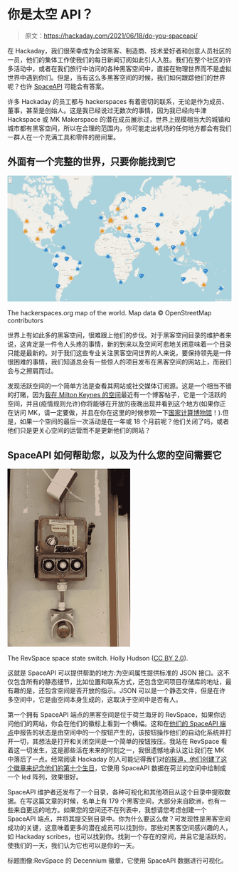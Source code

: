 # 你是太空 API？

> 原文：<https://hackaday.com/2021/06/18/do-you-spaceapi/>

在 Hackaday，我们很荣幸成为全球黑客、制造商、技术爱好者和创意人员社区的一员，他们的集体工作使我们的每日新闻订阅如此引人入胜。我们在整个社区的许多活动中，或者在我们旅行中访问的各种黑客空间中，直接在物理世界而不是虚拟世界中遇到你们。但是，当有这么多黑客空间的时候，我们如何跟踪他们的世界呢？也许 [SpaceAPI](https://spaceapi.io/) 可能会有答案。

许多 Hackaday 的员工都与 hackerspaces 有着密切的联系，无论是作为成员、董事，甚至是创始人。这是我已经说过无数次的事情，因为我已经向牛津 Hackspace 或 MK Makerspace 的潜在成员展示过，世界上规模相当大的城镇和城市都有黑客空间，所以在合理的范围内，你可能走出机场的任何地方都会有我们一群人在一个充满工具和零件的房间里。

## 外面有一个完整的世界，只要你能找到它

[![The hackerspaces.org map of the world. Map data © OpenStreetMap contributors](img/b57a847793509578c1335b47cc35a0f3.png)](https://hackaday.com/wp-content/uploads/2021/05/hackerspaces-org-map.jpg)

The hackerspaces.org map of the world. Map data © OpenStreetMap contributors

世界上有如此多的黑客空间，很难跟上他们的步伐。对于黑客空间目录的维护者来说，这肯定是一件令人头疼的事情，新的到来以及空间可悲地关闭意味着一个目录只能是最新的。对于我们这些专业关注黑客空间世界的人来说，要保持领先是一件很困难的事情，我们知道总会有一些惊人的项目发布在黑客空间的网站上，而我们会与之擦肩而过。

发现活跃空间的一个简单方法是查看其网站或社交媒体订阅源。这是一个相当不错的打赌，因为[我在 Milton Keynes 的空间](https://mkmakerspace.co.uk/)最近有一个博客帖子，它是一个活跃的空间，并且(疫情规则允许)你将能够在开放的夜晚出现并看到这个地方(如果你正在访问 MK，请一定要做，并且在你在这里的时候参观一下[国家计算博物馆](https://hackaday.com/2016/09/13/review-the-national-museum-of-computing/)！).但是，如果一个空间的最后一次活动是在一年或 18 个月前呢？他们关闭了吗，或者他们只是更关心空间的运营而不是更新他们的网站？

## SpaceAPI 如何帮助您，以及为什么您的空间需要它

[![The RevSpace space state switch](img/53a5c3ae68aa214282861954b7f8a659.png)](https://hackaday.com/wp-content/uploads/2021/05/45910657234_94954c4265_k.jpg)

The RevSpace space state switch. Holly Hudson ([CC BY 2.0](https://www.flickr.com/photos/69505536@N03/45910657234)).

这就是 SpaceAPI 可以提供帮助的地方:为空间属性提供标准的 JSON 接口。这不仅包含所有的静态细节，比如位置和联系方式，还包含空间项目存储库的地址，最有趣的是，还包含空间是否开放的指示。JSON 可以是一个静态文件，但是在许多空间中，它是由空间本身生成的，这取决于空间中是否有人。

第一个拥有 SpaceAPI 端点的黑客空间是位于荷兰海牙的 RevSpace，如果你访问他们的网站，你会在他们的徽标上看到一个横幅。这和在[他们的 SpaceAPI 端点](https://revspace.nl/status/status.php)中报告的状态是由空间中的一个按钮产生的，该按钮操作他们的自动化系统并打开一切，其想法是打开和关闭空间是一个简单的按钮按压。我站在 RevSpace 看着这一切发生，这是那些活在未来的时刻之一，我很遗憾地承认这让我们在 MK 中落后了一点。经常阅读 Hackaday 的人可能记得我们对[的报道，他们创建了这个徽章来纪念他们的第十个生日](https://hackaday.com/2020/02/06/dutch-hackerspaces-at-ten-years-old-celebrating-a-community-with-a-special-map/)，它使用 SpaceAPI 数据在荷兰的空间中绘制成一个 led 阵列，效果很好。

SpaceAPI 维护者还发布了一个目录，各种可视化和其他项目从这个目录中提取数据。在写这篇文章的时候，名单上有 179 个黑客空间，大部分来自欧洲，也有一些来自更远的地方。如果您的空间还不在列表中，我想请您考虑创建一个 SpaceAPI 端点，并将其提交到目录中。你为什么要这么做？可发现性是黑客空间成功的关键，这意味着更多的潜在成员可以找到你，那些对黑客空间感兴趣的人，如 Hackaday scribes，也可以找到你。找到一个存在的空间，并且它是活跃的，使我们的一天，我们认为它也可以是你的一天。

标题图像:RevSpace 的 Decennium 徽章，它使用 SpaceAPI 数据进行可视化。